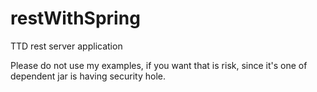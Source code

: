 # restWithSpring
TTD rest server application


Please do not use my examples, if you want that is risk, since it's one of dependent jar is having security hole.
